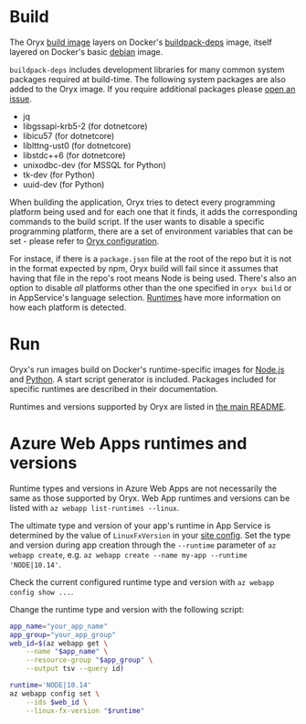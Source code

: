 # Build

The Oryx [build image][] layers on Docker's
[buildpack-deps][library/buildpack-deps:stable] image, itself layered on
Docker's basic [debian][library/debian:stable] image.

[build image]: https://hub.docker.com/r/microsoft/oryx-build
[library/buildpack-deps:stable]: https://hub.docker.com/_/buildpack-deps
[library/debian:stable]: https://hub.docker.com/_/debian

`buildpack-deps` includes development libraries for many common system
packages required at build-time. The following system packages are also added
to the Oryx image. If you require additional packages please [open an
issue][].

[open an issue]: https://github.com/Microsoft/Oryx/issues/new/choose

* jq
* libgssapi-krb5-2 (for dotnetcore)
* libicu57 (for dotnetcore)
* liblttng-ust0 (for dotnetcore)
* libstdc++6 (for dotnetcore)
* unixodbc-dev (for MSSQL for Python)
* tk-dev (for Python)
* uuid-dev (for Python)

When building the application, Oryx tries to detect every programming platform being used
and for each one that it finds, it adds the corresponding commands to the build script. If the
user wants to disable a specific programming platform, there are a set of environment variables
that can be set - please refer to [Oryx configuration](./configuration.md#oryx-configuration).

For instace, if there is a `package.json` file at the root of the repo but it is not in the format expected
by npm, Oryx build will fail since it assumes that having that file in the repo's root means Node is
being used. There's also an option to disable _all_ platforms other than the one specified in `oryx build` 
or in AppService's language selection.
[Runtimes](./runtimes) have more information on how each platform is detected.

# Run

Oryx's run images build on Docker's runtime-specific images for [Node.js][]
and [Python][]. A start script generator is included. Packages included for
specific runtimes are described in their documentation.

Runtimes and versions supported by Oryx are listed in [the main
README](../README.md#supported-runtimes).

[Node.js]: https://github.com/nodejs/docker-node
[Python]: https://github.com/docker-library/python

# Azure Web Apps runtimes and versions

Runtime types and versions in Azure Web Apps are not necessarily the same as
those supported by Oryx.  Web App runtimes and versions can be listed with `az
webapp list-runtimes --linux`.

The ultimate type and version of your app's runtime in App Service is
determined by the value of `LinuxFxVersion` in your [site config][]. Set the
type and version during app creation through the `--runtime` parameter of `az
webapp create`, e.g. `az webapp create --name my-app --runtime 'NODE|10.14'`.

Check the current configured runtime type and version with `az webapp config
show ...`.

Change the runtime type and version with the following script:

```bash
app_name="your_app_name"
app_group="your_app_group"
web_id=$(az webapp get \
    --name "$app_name" \
    --resource-group "$app_group" \
    --output tsv --query id)

runtime='NODE|10.14'
az webapp config set \
    --ids $web_id \
    --linux-fx-version "$runtime"
```

[site config]: https://docs.microsoft.com/en-us/rest/api/appservice/webapps/get#siteconfig
